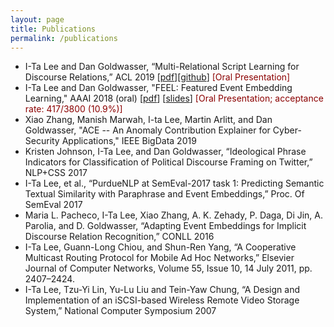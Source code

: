 ```yaml
---
layout: page
title: Publications
permalink: /publications
---
```



- I-Ta Lee and Dan Goldwasser, “Multi-Relational Script Learning for Discourse Relations,” ACL 2019 [[pdf](https://www.aclweb.org/anthology/P19-1413)][[github](https://github.com/doug919/multi_relational_script_learning)] <span style="color:darkred">[Oral Presentation]</span>
- I-Ta Lee and Dan Goldwasser, "FEEL: Featured Event Embedding Learning," AAAI 2018 (oral) [[pdf](/download/aaai-18-camera.pdf)] [[slides](/download/aaai18_feel_final.pdf)] <span style="color:darkred">[Oral Presentation; acceptance rate: 417/3800 (10.9%)]</span>
- Xiao Zhang, Manish Marwah, I-ta Lee, Martin Arlitt, and Dan Goldwasser, "ACE -- An Anomaly Contribution Explainer for Cyber-Security Applications," IEEE BigData 2019
- Kristen Johnson, I-Ta Lee, and Dan Goldwasser, “Ideological Phrase Indicators for Classification of Political Discourse Framing on Twitter,” NLP+CSS 2017
- I-Ta Lee, et al., “PurdueNLP at SemEval-2017 task 1: Predicting Semantic Textual Similarity with Paraphrase and Event Embeddings,” Proc. Of SemEval 2017
- Maria L. Pacheco, I-Ta Lee, Xiao Zhang, A. K. Zehady, P. Daga, Di Jin, A. Parolia, and D. Goldwasser, “Adapting Event Embeddings for Implicit Discourse Relation Recognition,” CONLL 2016
- I-Ta Lee, Guann-Long Chiou, and Shun-Ren Yang, “A Cooperative Multicast Routing Protocol for Mobile Ad Hoc Networks,” Elsevier Journal of Computer Networks, Volume 55, Issue 10, 14 July 2011, pp. 2407–2424.
- I-Ta Lee, Tzu-Yi Lin, Yu-Lu Liu and Tein-Yaw Chung, “A Design and Implementation of an iSCSI-based Wireless Remote Video Storage System,” National Computer Symposium 2007
